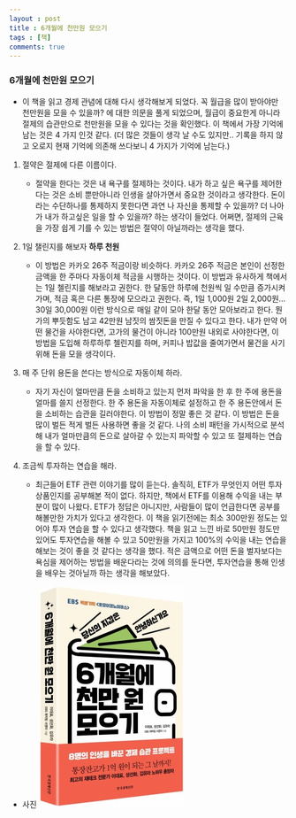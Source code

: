 ```yaml
---
layout : post
title : 6개월에 천만원 모으기
tags : [책]
comments: true
---
```


### 6개월에 천만원 모으기
- 이 책을 읽고 경제 관념에 대해 다시 생각해보게 되었다. 꼭 월급을 많이 받아야만 천만원을 모을 수 있을까? 에 대한 의문을 풀게 되었으며, 월급이 중요한게 아니라 절제의 습관만으로 천만원을 모을 수 있다는 것을 확인했다. 이 책에서 가장 기억에 남는 것은 4 가지 인것 같다. (더 많은 것들이 생각 날 수도 있지만.. 기록을 하지 않고 오로지 현재 기억에 의존해 쓰다보니 4 가지가 기억에 남는다.)

 1. 절약은 절제에 다른 이름이다.
    - 절약을 한다는 것은 내 욕구를 절제하는 것이다. 내가 하고 싶은 욕구를 제어한다는 것은 소비 뿐만아니라 인생을 살아가면서 중요한 것이라고 생각한다. 돈이라는 수단하나를 통제하지 못한다면 과연 나 자신을 통제할 수 있을까? 더 나아가 내가 하고싶은 일을 할 수 있을까? 하는 생각이 들었다. 어쩌면, 절제의 근육을 가장 쉽게 기를 수 있는 방법은 절약이 아닐까라는 생각을 했다.

 2. 1일 챌린지를 해보자 **하루 천원**
    - 이 방법은 카카오 26주 적금이랑 비슷하다. 카카오 26주 적금은 본인이 선정한 금액을 한 주마다 자동이체 적금을 시행하는 것이다. 이 방법과 유사하게 책에서는 1일 첼린지를 해보라고 권한다. 한 달동안 하루에 천원씩 일 수만큼 증가시켜가며, 적금 혹은 다른 통장에 모으라고 권한다. 즉, 1일 1,000원 2일 2,000원... 30일 30,000원 이런 방식으로 매일 같이 모아 한달 동안 모아보라고 한다. 뭔가의 뿌듯함도 남고 42만원 남짓의 쌈짓돈을 만질 수 있다고 한다. 내가 만약 어떤 물건을 사야한다면, 고가의 물건이 아니라 100만원 내외로 사야한다면, 이 방법을 도입해 하루하루 첼린지를 하며, 커피나 밥값을 줄여가면서 물건을 사기 위해 돈을 모을 생각이다. 

 3. 매 주 단위 용돈을 쓴다는 방식으로 자동이체 하라.
    - 자기 자신이 얼마만큼 돈을 소비하고 있는지 먼저 파악을 한 후 한 주에 용돈을 얼마를 쓸지 선정한다. 한 주 용돈을 자동이체로 설정하고  한 주 용돈안에서 돈을 소비하는 습관을 길러야한다. 이 방법이 정말 좋은 것 같다. 이 방법은 돈을 많이 벌든 적게 벌든 사용하면 좋을 것 같다. 나의 소비 패턴을 가시적으로 분석해 내가 얼마만큼의 돈으로 살아갈 수 있는지 파악할 수 있고 또 절제하는 연습을 할 수 있다. 

 4. 조금씩 투자하는 연습을 해라.
    - 최근들어 ETF 관련 이야기를 많이 듣는다. 솔직히, ETF가 무엇인지 어떤 투자 상품인지를 공부해본 적이 없다. 하지만, 책에서 ETF를 이용해 수익을 내는 부분이 많이 나왔다. ETF가 정답은 아니지만, 사람들이 많이 언급한다면 공부를 해볼만한 가치가 있다고 생각한다. 이 책을 읽기전에는 최소 300만원 정도는 있어야 투자 연습을 할 수 있다고 생각했다. 책을 읽고 느낀 바로 50만원 정도만 있어도 투자연습을 해볼 수 있고 50만원을 가지고 100%의 수익을 내는 연습을 해보는 것이 좋을 것 같다는 생각을 했다. 적은 금액으로 어떤 돈을 벌자보다는 욕심을 제어하는 방법을 배운다라는 것에 의의를 둔다면, 투자연습을 통해 인생을 배우는 것아닐까 하는 생각을 해보았다.


- 사진 ![6개월에 천만원 모으기](../images/61000.jpeg) 
